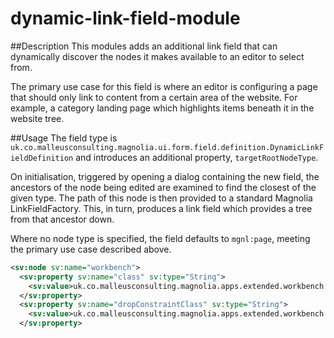 # dynamic-link-field-module
##Description
This modules adds an additional link field that can dynamically discover the nodes it makes available to an editor to select from.

The primary use case for this field is where an editor is configuring a page that should only link to content from a certain area of the website. For example, a category landing page which highlights items beneath it in the website tree.

##Usage
The field type is `uk.co.malleusconsulting.magnolia.ui.form.field.definition.DynamicLinkFieldDefinition` and introduces an additional property, `targetRootNodeType`.

On initialisation, triggered by opening a dialog containing the new field, the ancestors of the node being edited are examined to find the closest of the given type. The path of this node is then provided to a standard Magnolia LinkFieldFactory. This, in turn, produces a link field which provides a tree from that ancestor down.

Where no node type is specified, the field defaults to `mgnl:page`, meeting the primary use case described above.

```xml
<sv:node sv:name="workbench">
  <sv:property sv:name="class" sv:type="String">
    <sv:value>uk.co.malleusconsulting.magnolia.apps.extended.workbench.ExtendedWorkbench</sv:value>
  </sv:property>
  <sv:property sv:name="dropConstraintClass" sv:type="String">
    <sv:value>uk.co.malleusconsulting.magnolia.apps.extended.workbench.tree.drop.MaximumDepthDropConstraint</sv:value>
  </sv:property>
```